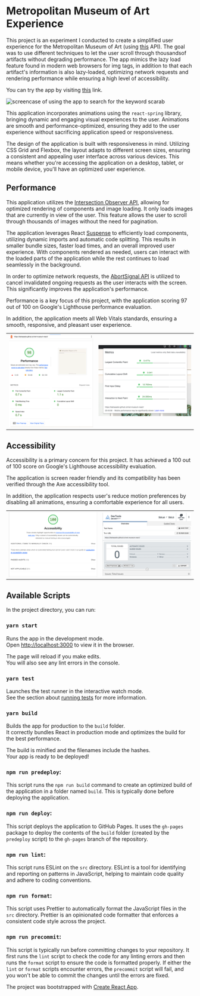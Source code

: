 # Metropolitan Museum of Art Experience

This project is an experiment I conducted to create a simplified user experience for the Metropolitan Museum of Art (using [this](https://metmuseum.github.io/) API). The goal was to use different techniques to let the user scroll through thousandsof artifacts without degrading performance. The app mimics the lazy load feature found in modern web browsers for img tags, in addition to that each artifact's information is also lazy-loaded, optimizing network requests and rendering performance while ensuring a high level of accessibility.

You can try the app by visiting [this](https://bahaaador.github.io/met-museum-react/) link.

![screencase of using the app to search for the keyword scarab](./ReadmeAssets/metScreenCast.gif)

This application incorporates animations using the `react-spring` library, bringing dynamic and engaging visual experiences to the user. Animations are smooth and performance-optimized, ensuring they add to the user experience without sacrificing application speed or responsiveness.

The design of the application is built with responsiveness in mind. Utilizing CSS Grid and Flexbox, the layout adapts to different screen sizes, ensuring a consistent and appealing user interface across various devices. This means whether you're accessing the application on a desktop, tablet, or mobile device, you'll have an optimized user experience.

## Performance

This application utilizes the [Intersection Observer API](https://developer.mozilla.org/en-US/docs/Web/API/Intersection_Observer_API), allowing for optimized rendering of components and image loading. It only loads images that are currently in view of the user. This feature allows the user to scroll through thousands of images without the need for pagination.

The application leverages React [Suspense](https://react.dev/reference/react/Suspense) to efficiently load components, utilizing dynamic imports and automatic code splitting. This results in smaller bundle sizes, faster load times, and an overall improved user experience. With components rendered as needed, users can interact with the loaded parts of the application while the rest continues to load seamlessly in the background.

In order to optimize network requests, the [AbortSignal API](https://developer.mozilla.org/en-US/docs/Web/API/AbortSignal) is utilized to cancel invalidated ongoing requests as the user interacts with the screen. This significantly improves the application's performance.

Performance is a key focus of this project, with the application scoring 97 out of 100 on Google's Lighthouse performance evaluation.

In addition, the application meets all Web Vitals standards, ensuring a smooth, responsive, and pleasant user experience.

|                                                                     |                                                           |
| :-----------------------------------------------------------------: | :-------------------------------------------------------: |
| ![screenshot of lighthouse scores](./ReadmeAssets/lighthouse-p.png) | ![screenshot of web-vitals scores](./ReadmeAssets/wv.png) |

## Accessibility

Accessibility is a primary concern for this project. It has achieved a 100 out of 100 score on Google's Lighthouse accessibility evaluation.

The application is screen reader friendly and its compatibility has been verified through the Axe accessibility tool.

In addition, the application respects user's reduce motion preferences by disabling all animations, ensuring a comfortable experience for all users.

|                                                                    |                                                          |
| :----------------------------------------------------------------: | :------------------------------------------------------: |
| ![screenshot of lighthouse scores](./ReadmeAssets/ligthouse-a.png) | ![screenshot of axe a11y report](./ReadmeAssets/axe.png) |

## Available Scripts

In the project directory, you can run:

### `yarn start`

Runs the app in the development mode.<br />
Open [http://localhost:3000](http://localhost:3000) to view it in the browser.

The page will reload if you make edits.<br />
You will also see any lint errors in the console.

### `yarn test`

Launches the test runner in the interactive watch mode.<br />
See the section about [running tests](https://facebook.github.io/create-react-app/docs/running-tests) for more information.

### `yarn build`

Builds the app for production to the `build` folder.<br />
It correctly bundles React in production mode and optimizes the build for the best performance.

The build is minified and the filenames include the hashes.<br />
Your app is ready to be deployed!

### `npm run predeploy`:

This script runs the `npm run build` command to create an optimized build of the application in a folder named `build`. This is typically done before deploying the application.

### `npm run deploy`:

This script deploys the application to GitHub Pages. It uses the `gh-pages` package to deploy the contents of the `build` folder (created by the `predeploy` script) to the `gh-pages` branch of the repository.

### `npm run lint`:

This script runs ESLint on the `src` directory. ESLint is a tool for identifying and reporting on patterns in JavaScript, helping to maintain code quality and adhere to coding conventions.

### `npm run format`:

This script uses Prettier to automatically format the JavaScript files in the `src` directory. Prettier is an opinionated code formatter that enforces a consistent code style across the project.

### `npm run precommit`:

This script is typically run before committing changes to your repository. It first runs the `lint` script to check the code for any linting errors and then runs the `format` script to ensure the code is formatted properly. If either the `lint` or `format` scripts encounter errors, the `precommit` script will fail, and you won't be able to commit the changes until the errors are fixed.

The project was bootstrapped with [Create React App](https://github.com/facebook/create-react-app).
